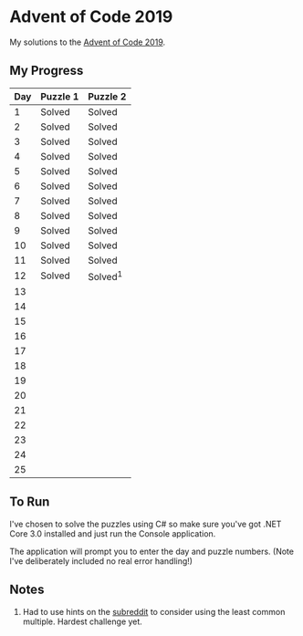 # Advent of Code 2019
My solutions to the [Advent of Code 2019](https://adventofcode.com/2019).

## My Progress

| Day | Puzzle 1 | Puzzle 2            |
|-----|----------|---------------------|
| 1   | Solved   | Solved              |
| 2   | Solved   | Solved              |
| 3   | Solved   | Solved              |
| 4   | Solved   | Solved              |
| 5   | Solved   | Solved              |
| 6   | Solved   | Solved              |
| 7   | Solved   | Solved              |
| 8   | Solved   | Solved              |
| 9   | Solved   | Solved              |
| 10  | Solved   | Solved              |
| 11  | Solved   | Solved              |
| 12  | Solved   | Solved<sup>1</sup>  |
| 13  |          |                     |
| 14  |          |                     |
| 15  |          |                     |
| 16  |          |                     |
| 17  |          |                     |
| 18  |          |                     |
| 19  |          |                     |
| 20  |          |                     |
| 21  |          |                     |
| 22  |          |                     |
| 23  |          |                     |
| 24  |          |                     |
| 25  |          |                     |

## To Run
I've chosen to solve the puzzles using C# so make sure you've got .NET Core 3.0 installed and just run the Console application.

The application will prompt you to enter the day and puzzle numbers. (Note I've deliberately included no real error handling!)

## Notes
1. Had to use hints on the [subreddit](https://www.reddit.com/r/adventofcode/) to consider using the least common multiple. Hardest challenge yet.